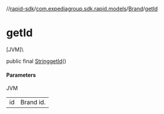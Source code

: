 //[rapid-sdk](../../../index.md)/[com.expediagroup.sdk.rapid.models](../index.md)/[Brand](index.md)/[getId](get-id.md)

# getId

[JVM]\

public final [String](https://docs.oracle.com/javase/8/docs/api/java/lang/String.html)[getId](get-id.md)()

#### Parameters

JVM

| | |
|---|---|
| id | Brand id. |
